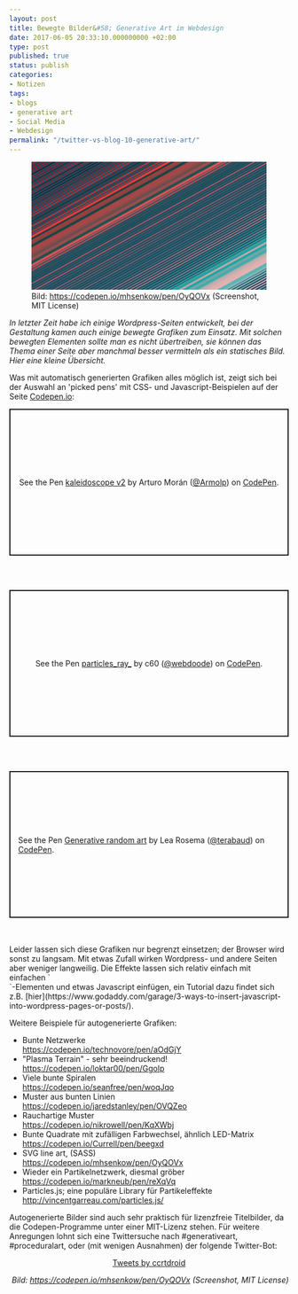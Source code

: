 ```yaml
---
layout: post
title: Bewegte Bilder&#58; Generative Art im Webdesign
date: 2017-06-05 20:33:10.000000000 +02:00
type: post
published: true
status: publish
categories:
- Notizen
tags:
- blogs
- generative art
- Social Media
- Webdesign
permalink: "/twitter-vs-blog-10-generative-art/"
---
```

<figure>
    <img src="/assets/img/codepen-example.png" />
    <figcaption>
    Bild: <a href="https://codepen.io/mhsenkow/pen/OyQOVx">https://codepen.io/mhsenkow/pen/OyQOVx</a> (Screenshot, MIT License)</em>
    </figcaption>
</figure>

*In letzter Zeit habe ich einige Wordpress-Seiten entwickelt, bei der Gestaltung kamen auch einige bewegte Grafiken zum Einsatz. Mit solchen bewegten Elementen sollte man es nicht übertreiben, sie können das Thema einer Seite aber manchmal besser vermitteln als ein statisches Bild. Hier eine kleine Übersicht.*

<!--more-->

Was mit automatisch generierten Grafiken alles möglich ist, zeigt sich bei der Auswahl an 'picked pens' mit CSS- und Javascript-Beispielen auf der Seite <a href="http://codepen.io">Codepen.io</a>:

<p class="codepen" data-height="265" data-theme-id="0" data-default-tab="result" data-user="Armolp" data-slug-hash="WWRoeO" style="height: 265px; box-sizing: border-box; display: flex; align-items: center; justify-content: center; border: 2px solid; margin: 1em 0; padding: 1em;" data-pen-title="kaleidoscope v2">
  <span>See the Pen <a href="https://codepen.io/Armolp/pen/WWRoeO/">
  kaleidoscope v2</a> by Arturo Morán (<a href="https://codepen.io/Armolp">@Armolp</a>)
  on <a href="https://codepen.io">CodePen</a>.</span>
</p>
<script async src="https://static.codepen.io/assets/embed/ei.js"></script>
<br><br>
<p class="codepen" data-height="265" data-theme-id="0" data-default-tab="result" data-user="webdoode" data-slug-hash="XMdYYB" style="height: 265px; box-sizing: border-box; display: flex; align-items: center; justify-content: center; border: 2px solid; margin: 1em 0; padding: 1em;" data-pen-title="particles_ray_">
  <span>See the Pen <a href="https://codepen.io/webdoode/pen/XMdYYB/">
  particles_ray_</a> by c60 (<a href="https://codepen.io/webdoode">@webdoode</a>)
  on <a href="https://codepen.io">CodePen</a>.</span>
</p>
<script async src="https://static.codepen.io/assets/embed/ei.js"></script>
<br><br>
<p class="codepen" data-height="265" data-theme-id="0" data-default-tab="result" data-user="terabaud" data-slug-hash="MmeXyX" style="height: 265px; box-sizing: border-box; display: flex; align-items: center; justify-content: center; border: 2px solid; margin: 1em 0; padding: 1em;" data-pen-title="Generative random art">
  <span>See the Pen <a href="https://codepen.io/terabaud/pen/MmeXyX/">
  Generative random art</a> by Lea Rosema (<a href="https://codepen.io/terabaud">@terabaud</a>)
  on <a href="https://codepen.io">CodePen</a>.</span>
</p>
<script async src="https://static.codepen.io/assets/embed/ei.js"></script>
<br><br>
Leider lassen sich diese Grafiken nur begrenzt einsetzen; der Browser wird sonst zu langsam. Mit etwas Zufall wirken Wordpress- und andere Seiten aber weniger langweilig. Die Effekte lassen sich relativ einfach mit einfachen `<div>`-Elementen und etwas Javascript einfügen, ein Tutorial dazu findet sich z.B. [hier](https://www.godaddy.com/garage/3-ways-to-insert-javascript-into-wordpress-pages-or-posts/).

Weitere Beispiele für autogenerierte Grafiken:

<ul>
<li>Bunte Netzwerke<br />
<a href="https://codepen.io/technovore/pen/aOdGjY">https://codepen.io/technovore/pen/aOdGjY</a></li>
<li>"Plasma Terrain" - sehr beeindruckend!<br />
<a href="https://codepen.io/loktar00/pen/Ggolp">https://codepen.io/loktar00/pen/Ggolp</a></li>
<li>Viele bunte Spiralen<br />
<a href="https://codepen.io/seanfree/pen/woqJqo">https://codepen.io/seanfree/pen/woqJqo</a></li>
<li>Muster aus bunten Linien<br />
<a href="https://codepen.io/jaredstanley/pen/OVQZeo">https://codepen.io/jaredstanley/pen/OVQZeo</a></li>
<li>Rauchartige Muster<br />
<a href="https://codepen.io/nikrowell/pen/KqXWbj">https://codepen.io/nikrowell/pen/KqXWbj</a></li>
<li>Bunte Quadrate mit zufälligen Farbwechsel, ähnlich LED-Matrix<br />
<a href="https://codepen.io/Currell/pen/beegxd">https://codepen.io/Currell/pen/beegxd</a></li>
<li>SVG line art, (SASS)<br />
<a href="https://codepen.io/mhsenkow/pen/OyQOVx">https://codepen.io/mhsenkow/pen/OyQOVx</a></li>
<li>Wieder ein Partikelnetzwerk, diesmal gröber<br />
<a href="https://codepen.io/markneub/pen/reXqVq">https://codepen.io/markneub/pen/reXqVq</a></li>
<li>Particles.js; eine populäre Library für Partikeleffekte<br />
<a href="http://vincentgarreau.com/particles.js/">http://vincentgarreau.com/particles.js/</a></li>
</ul>

Autogenerierte Bilder sind auch sehr praktisch für lizenzfreie Titelbilder, da die Codepen-Programme unter einer MIT-Lizenz stehen. Für weitere Anregungen lohnt sich eine Twittersuche nach #generativeart, #proceduralart, oder (mit wenigen Ausnahmen) der folgende Twitter-Bot:

<div style="text-align: center">
<div style="display: inline-block; max-height: 800px"><a class="twitter-timeline" data-width="500" data-height="700" data-dnt="true" data-link-color="#56a9f6" href="https://twitter.com/ccrtdroid">Tweets by ccrtdroid</a> <script async src="//platform.twitter.com/widgets.js" charset="utf-8"></script></div>
</div>

<p style="text-align: right;"><em>Bild: <a href="https://codepen.io/mhsenkow/pen/OyQOVx">https://codepen.io/mhsenkow/pen/OyQOVx</a> (Screenshot, MIT License)</em>
